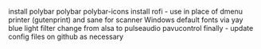 install polybar
    polybar polybar-icons
install rofi - use in place of dmenu
printer (gutenprint) and sane for scanner
Windows default fonts via yay
blue light filter
change from alsa to pulseaudio
pavucontrol
finally - update config files on github as necessary
